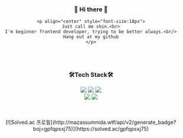 <div align="center">
    <h3 align="center">👋 Hi there 👋</h3>

    <p align="center" style="font-size:18px">
    Just call me shin.<br>
    I'm beginner frontend developer, trying to be better always.<br/>
    Hang out at my github
    </p>
<br/>
<br/>
<h3 align="center">🛠️Tech Stack🛠️</h3>

<p align="center">
    <a href="https://ko.reactjs.org/"><img src="https://img.shields.io/badge/React-282C34?style=flat&logo=React&logoColor=61DAFB"/></a>
    <a href="https://reactnative.dev/"><img src="https://img.shields.io/badge/React_Native-61DAFB?style=flat&logo=React&logoColor=282c34"/></a>
    <a href="https://nodejs.org/ko/"><img src="https://img.shields.io/badge/Node_Js-ffffff?style=flat&logo=Node.js&logoColor=77b063"/></a>
    <br/>
    <a href="https://developer.mozilla.org/ko/docs/Web/JavaScript"><img src="https://img.shields.io/badge/JavaScript-efd81d?style=flat&logo=JavaScript&logoColor=000000"/></a>
    <a href="https://www.typescriptlang.org/"><img src="https://img.shields.io/badge/Typescript-3178c6?style=flat&logo=TypeScript&logoColor=ffffff"/></a>
 </p>
    
<br/>
<br/>
[![Solved.ac
프로필](http://mazassumnida.wtf/api/v2/generate_badge?boj=gpfqpsxj75)](https://solved.ac/gpfqpsxj75)

</div>
